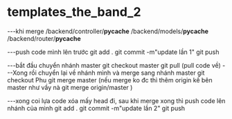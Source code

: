 # templates_the_band_2
---khi merge
	/backend/controller/__pycache__
	/backend/models/__pycache__
	/backend/router/__pycache__

---push code mình lên trước
		git add .
		git commit -m"update lần 1"
		git push

---bắt đầu chuyển nhánh master
		git checkout master 
		git pull  (pull code về)
---Xong rồi chuyển lại về nhánh mình và merge sang nhánh master
		git checkout Phu
		git merge master (nếu merge ko đc thì thêm origin kế bên master như vầy nà git merge origin/master )

---xong coi lựa code xóa mấy head đi, sau khi merge xong thì push code lên nhánh của mình
		git add .
		git commit -m"update lần 2"
		git push